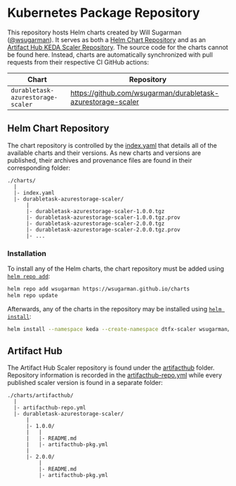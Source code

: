 # Kubernetes Package Repository
This repository hosts Helm charts created by Will Sugarman ([@wsugarman](https://github.com/wsugarman)). It serves as both a [Helm Chart Repository](https://helm.sh/docs/topics/chart_repository/) and as an [Artifact Hub KEDA Scaler Repository](https://artifacthub.io/docs/topics/repositories/keda-scalers/). The source code for the charts cannot be found here. Instead, charts are automatically synchronized with pull requests from their respective CI GitHub actions:

| Chart                             | Repository                                                   |
|-----------------------------------|--------------------------------------------------------------|
| `durabletask-azurestorage-scaler` | https://github.com/wsugarman/durabletask-azurestorage-scaler |

## Helm Chart Repository
The chart repository is controlled by the [index.yaml](./index.yaml) that details all of the available charts and their versions. As new charts and versions are published, their archives and provenance files are found in their corresponding folder:
```
./charts/
  |
  |- index.yaml
  |- durabletask-azurestorage-scaler/
      |
      |- durabletask-azurestorage-scaler-1.0.0.tgz
      |- durabletask-azurestorage-scaler-1.0.0.tgz.prov
      |- durabletask-azurestorage-scaler-2.0.0.tgz
      |- durabletask-azurestorage-scaler-2.0.0.tgz.prov
      |- ...
```

### Installation
To install any of the Helm charts, the chart repository must be added using [`helm repo add`](https://helm.sh/docs/helm/helm_repo_add/):
```bash
helm repo add wsugarman https://wsugarman.github.io/charts
helm repo update
```

Afterwards, any of the charts in the repository may be installed using [`helm install`](https://helm.sh/docs/helm/helm_install/):
```bash
helm install --namespace keda --create-namespace dtfx-scaler wsugarman/durabletask-azurestorage-scaler
```

## Artifact Hub
The Artifact Hub Scaler repository is found under the [artifacthub](./artifacthub/) folder. Repository information is recorded in the [artifacthub-repo.yml](./artifacthub/artifacthub-repo.yml) while every published scaler version is found in a separate folder:
```
./charts/artifacthub/
  |
  |- artifacthub-repo.yml
  |- durabletask-azurestorage-scaler/
      |
      |- 1.0.0/
      |   |
      |   |- README.md
      |   |- artifacthub-pkg.yml
      |
      |- 2.0.0/
          |
          |- README.md
          |- artifacthub-pkg.yml
```
